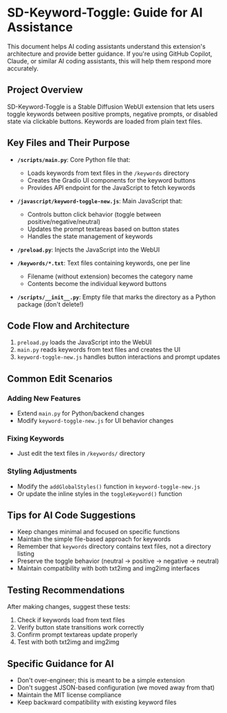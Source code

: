 # SD-Keyword-Toggle: Guide for AI Assistance

This document helps AI coding assistants understand this extension's architecture and provide better guidance. If you're using GitHub Copilot, Claude, or similar AI coding assistants, this will help them respond more accurately.

## Project Overview

SD-Keyword-Toggle is a Stable Diffusion WebUI extension that lets users toggle keywords between positive prompts, negative prompts, or disabled state via clickable buttons. Keywords are loaded from plain text files.

## Key Files and Their Purpose

- **`/scripts/main.py`**: Core Python file that:
  - Loads keywords from text files in the `/keywords` directory
  - Creates the Gradio UI components for the keyword buttons
  - Provides API endpoint for the JavaScript to fetch keywords

- **`/javascript/keyword-toggle-new.js`**: Main JavaScript that:
  - Controls button click behavior (toggle between positive/negative/neutral)
  - Updates the prompt textareas based on button states
  - Handles the state management of keywords

- **`/preload.py`**: Injects the JavaScript into the WebUI

- **`/keywords/*.txt`**: Text files containing keywords, one per line
  - Filename (without extension) becomes the category name
  - Contents become the individual keyword buttons

- **`/scripts/__init__.py`**: Empty file that marks the directory as a Python package (don't delete!)

## Code Flow and Architecture

1. `preload.py` loads the JavaScript into the WebUI
2. `main.py` reads keywords from text files and creates the UI
3. `keyword-toggle-new.js` handles button interactions and prompt updates

## Common Edit Scenarios

### Adding New Features
- Extend `main.py` for Python/backend changes
- Modify `keyword-toggle-new.js` for UI behavior changes

### Fixing Keywords
- Just edit the text files in `/keywords/` directory

### Styling Adjustments
- Modify the `addGlobalStyles()` function in `keyword-toggle-new.js`
- Or update the inline styles in the `toggleKeyword()` function

## Tips for AI Code Suggestions

- Keep changes minimal and focused on specific functions
- Maintain the simple file-based approach for keywords
- Remember that `keywords` directory contains text files, not a directory listing
- Preserve the toggle behavior (neutral -> positive -> negative -> neutral)
- Maintain compatibility with both txt2img and img2img interfaces

## Testing Recommendations

After making changes, suggest these tests:
1. Check if keywords load from text files
2. Verify button state transitions work correctly
3. Confirm prompt textareas update properly
4. Test with both txt2img and img2img

## Specific Guidance for AI

- Don't over-engineer; this is meant to be a simple extension
- Don't suggest JSON-based configuration (we moved away from that)
- Maintain the MIT license compliance
- Keep backward compatibility with existing keyword files
